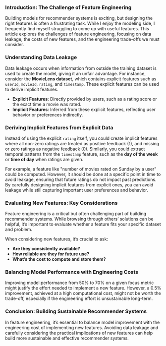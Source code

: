### Introduction: The Challenge of Feature Engineering

Building models for recommender systems is exciting, but designing the right features is often a frustrating task. While I enjoy the modeling side, I frequently find myself struggling to come up with useful features. This article explores the challenges of feature engineering, focusing on data leakage, the costs of new features, and the engineering trade-offs we must consider.

### Understanding Data Leakage

Data leakage occurs when information from outside the training dataset is used to create the model, giving it an unfair advantage. For instance, consider the **MovieLens dataset**, which contains explicit features such as `userId`, `movieId`, `rating`, and `timestamp`. These explicit features can be used to derive implicit features. 

- **Explicit Features**: Directly provided by users, such as a rating score or the exact time a movie was rated.
- **Implicit Features**: Inferred from these explicit features, reflecting user behavior or preferences indirectly.

### Deriving Implicit Features from Explicit Data

Instead of using the explicit `rating` itself, you could create implicit features where all non-zero ratings are treated as positive feedback (1), and missing or zero ratings as negative feedback (0). Similarly, you could extract temporal patterns from the `timestamp` feature, such as the **day of the week** or **time of day** when ratings are given. 

For example, a feature like "number of movies rated on Sunday by a user" could be computed. However, it should be done at a specific point in time to avoid leakage, ensuring that future ratings do not impact past predictions. By carefully designing implicit features from explicit ones, you can avoid leakage while still capturing important user preferences and behavior.

### Evaluating New Features: Key Considerations

Feature engineering is a critical but often challenging part of building recommender systems. While browsing through others’ solutions can be helpful, it’s important to evaluate whether a feature fits your specific dataset and problem.

When considering new features, it’s crucial to ask:
- **Are they consistently available?**
- **How reliable are they for future use?**
- **What’s the cost to compute and store them?**

### Balancing Model Performance with Engineering Costs

Improving model performance from 50% to 70% on a given focus metric might justify the effort needed to implement a new feature. However, a 0.5% improvement, achieved at a high computational cost, might not be worth the trade-off, especially if the engineering effort is unsustainable long-term.

### Conclusion: Building Sustainable Recommender Systems

In feature engineering, it’s essential to balance model improvement with the engineering cost of implementing new features. Avoiding data leakage and carefully considering the practical implications of new features can help build more sustainable and effective recommender systems.